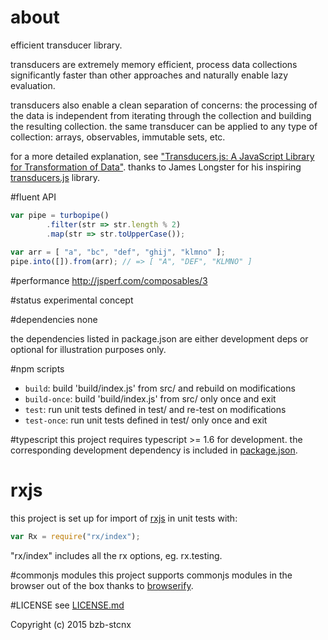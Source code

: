 # about
efficient transducer library.

transducers are extremely memory efficient, process data collections significantly faster than other approaches and naturally enable lazy evaluation.

transducers also enable a clean separation of concerns: the processing of the data is independent from iterating through the collection and building the resulting collection. the same transducer can be applied to any type of collection: arrays, observables, immutable sets, etc.

for a more detailed explanation, see ["Transducers.js: A JavaScript Library for Transformation of Data"](http://jlongster.com/Transducers.js--A-JavaScript-Library-for-Transformation-of-Data).
thanks to James Longster for his inspiring [transducers.js](https://github.com/jlongster/transducers.js) library.

#fluent API
```javascript
var pipe = turbopipe()
        .filter(str => str.length % 2)
        .map(str => str.toUpperCase());
        
var arr = [ "a", "bc", "def", "ghij", "klmno" ];
pipe.into([]).from(arr); // => [ "A", "DEF", "KLMNO" ]
```

#performance
http://jsperf.com/composables/3

#status
experimental concept

#dependencies
none

the dependencies listed in package.json are either development deps or optional for illustration purposes only.

#npm scripts
* `build`: build 'build/index.js' from src/ and rebuild on modifications
* `build-once`: build 'build/index.js' from src/ only once and exit
* `test`: run unit tests defined in test/ and re-test on modifications
* `test-once`: run unit tests defined in test/ only once and exit

#typescript
this project requires typescript >= 1.6 for development.
the corresponding development dependency is included in [package.json](./package.json).

# rxjs
this project is set up for import of [rxjs](https://www.npmjs.com/package/rx) in unit tests with:
```javascript
var Rx = require("rx/index");
```
"rx/index" includes all the rx options, eg. rx.testing.

#commonjs modules
this project supports commonjs modules in the browser out of the box thanks to [browserify](https://www.npmjs.com/package/browserify).

#LICENSE
see [LICENSE.md](./LICENSE.md)

Copyright (c) 2015 bzb-stcnx
